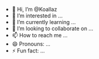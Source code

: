 - 👋 Hi, I’m @Koallaz
- 👀 I’m interested in ...
- 🌱 I’m currently learning ...
- 💞️ I’m looking to collaborate on ...
- 📫 How to reach me ...
- 😄 Pronouns: ...
- ⚡ Fun fact: ...

<!---
Koallaz/Koallaz is a ✨ special ✨ repository because its `README.md` (this file) appears on your GitHub profile.
You can click the Preview link to take a look at your changes.
--->
